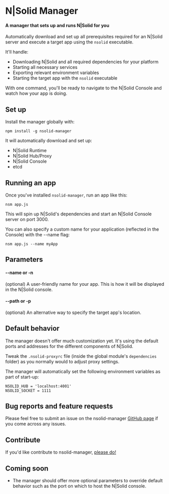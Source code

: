 # N|Solid Manager

#### A manager that sets up and runs N|Solid for you

Automatically download and set up all prerequisites required for an N|Solid server and execute a target app using the `nsolid` executable.

It'll handle:
- Downloading N|Solid and all required dependencies for your platform
- Starting all necessary services
- Exporting relevant environment variables
- Starting the target app with the `nsolid` executable

With one command, you'll be ready to navigate to the N|Solid Console and watch how your app is doing.

## Set up

Install the manager globally with:

```
npm install -g nsolid-manager
```

It will automatically download and set up:

- N|Solid Runtime
- N|Solid Hub/Proxy
- N|Solid Console
- etcd

## Running an app

Once you've installed `nsolid-manager`, run an app like this:

```
nsm app.js
```

This will spin up N|Solid's dependencies and start an N|Solid Console server on port 3000.

You can also specify a custom name for your application (reflected in the Console) with the --name flag:

```
nsm app.js --name myApp
```

## Parameters

#### --name or -n
(optional) A user-friendly name for your app.  This is how it will be displayed in the N|Solid console.

#### --path or -p
(optional) An alternative way to specify the target app's location.

## Default behavior

The manager doesn't offer much customization yet.  It's using the default ports and addresses for the different components of N|Solid.

Tweak the `.nsolid-proxyrc` file (inside the global module's `dependencies` folder) as you normally would to adjust proxy settings.

The manager will automatically set the following environment variables as part of start-up:
```
NSOLID_HUB = 'localhost:4001'
NSOLID_SOCKET = 1111
```

## Bug reports and feature requests

Please feel free to submit an issue on the nsolid-manager [GitHub page](https://github.com/seanohollaren/nsolid-manager) if you come across any issues.

## Contribute

If you'd like contribute to nsolid-manager, [please do!](https://github.com/seanohollaren/nsolid-manager)

## Coming soon

- The manager should offer more optional parameters to override default behavior such as the port on which to host the N|Solid console.

